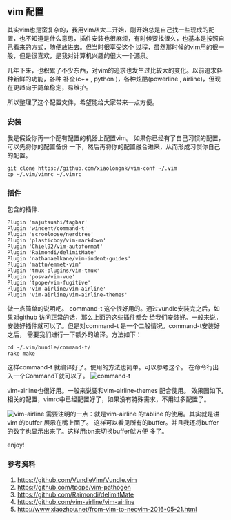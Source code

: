 ## vim 配置
其实vim也是蛮复杂的，我用vim从大二开始，刚开始总是自己找一些现成的配置，也不知道是什么意思，插件安装也很麻烦，有时候要找很久，也基本是按照自己看来的方式，随便放进去。但当时很享受这个
过程，虽然那时候的vim用的很一般，但是很喜欢，是我对计算机兴趣的很大一个源泉。

几年下来，也积累了不少东西，对vim的追求也发生过比较大的变化。以前追求各种新鲜的功能，各种
补全(c++ , python )，各种炫酷(powerline , airline)，但现在更趋向于简单稳定，易维护。

所以整理了这个配置文件，希望能给大家带来一点方便。

### 安装

我是假设你再一个配有配置的机器上配置vim。 如果你已经有了自己习惯的配置，可以先将你的配置备份
一下，然后再将你的配置融合进来，从而形成习惯你自己的配置。

```
git clone https://github.com/xiaolongnk/vim-conf ~/.vim
cp ~/.vim/vimrc ~/.vimrc
```

### 插件

包含的插件.
```shell
Plugin 'majutsushi/tagbar'
Plugin 'wincent/command-t'
Plugin 'scrooloose/nerdtree'
Plugin 'plasticboy/vim-markdown'
Plugin 'Chiel92/vim-autoformat'
Plugin 'Raimondi/delimitMate'
Plugin 'nathanaelkane/vim-indent-guides'
Plugin 'mattn/emmet-vim'
Plugin 'tmux-plugins/vim-tmux'
Plugin 'posva/vim-vue'
Plugin 'tpope/vim-fugitive'
Plugin 'vim-airline/vim-airline'
Plugin 'vim-airline/vim-airline-themes'

```

做一点简单的说明吧。
command-t 这个很好用的。通过vundle安装完之后，如果对github 访问正常的话，那么上面的这些插件都会
给我们安装好。一般来说，安装好插件就可以了。但是对command-t 是一个二般情况。command-t安装好之后，
需要我们进行一下额外的编译。方法如下：

```
cd ~/.vim/bundle/command-t/
rake make
```
这样command-t 就编译好了。使用的方法也简单。可以参考这个。 在命令行出入一个CommandT就可以了。
![command-t](https://raw.githubusercontent.com/wincent/command-t/media/command-t.gif)

vim-airline也很好用。一般来说要和vim-airline-themes 配合使用。
效果图如下,相关的配置，vimrc中已经配置好了，如果没有特殊需求，不用过多配置了。


![vim-airline](https://camo.githubusercontent.com/ba79534309330accd776a8d2a0712f7c4037d7f9/68747470733a2f2f662e636c6f75642e6769746875622e636f6d2f6173736574732f3330363530322f313037323632332f34346332393261302d313439352d313165332d396365362d6463616461336631633533362e676966)
需要注明的一点：就是vim-airline 的tabline 的使用。其实就是讲vim 的buffer 展示在嘴上面了。
这样可以看见所有的buffer。并且我还将buffer的数字也显示出来了。这样用:bn来切换buffer就方便
多了。

enjoy! 

### 参考资料
1. https://github.com/VundleVim/Vundle.vim 
2. https://github.com/tpope/vim-pathogen
3. https://github.com/Raimondi/delimitMate
4. https://github.com/vim-airline/vim-airline
5. http://www.xiaozhou.net/from-vim-to-neovim-2016-05-21.html
